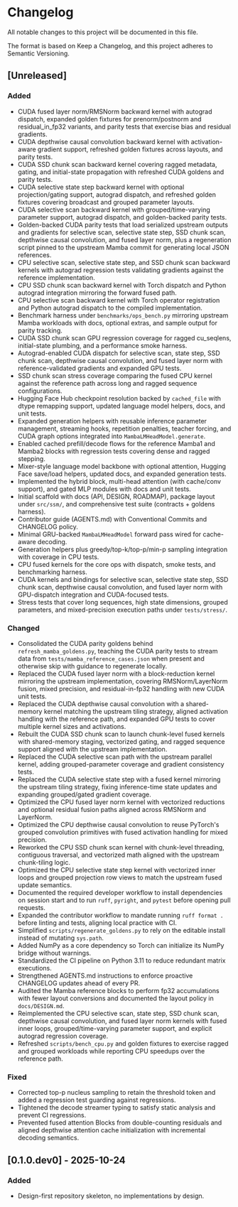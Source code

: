 # Changelog

All notable changes to this project will be documented in this file.

The format is based on Keep a Changelog, and this project adheres to Semantic Versioning.

## [Unreleased]
### Added
- CUDA fused layer norm/RMSNorm backward kernel with autograd dispatch,
  expanded golden fixtures for prenorm/postnorm and residual_in_fp32 variants,
  and parity tests that exercise bias and residual gradients.
- CUDA depthwise causal convolution backward kernel with activation-aware
  gradient support, refreshed golden fixtures across layouts, and parity tests.
- CUDA SSD chunk scan backward kernel covering ragged metadata, gating, and
  initial-state propagation with refreshed CUDA goldens and parity tests.
- CUDA selective state step backward kernel with optional projection/gating
  support, autograd dispatch, and refreshed golden fixtures covering broadcast
  and grouped parameter layouts.
- CUDA selective scan backward kernel with grouped/time-varying parameter
  support, autograd dispatch, and golden-backed parity tests.
- Golden-backed CUDA parity tests that load serialized upstream outputs and
  gradients for selective scan, selective state step, SSD chunk scan, depthwise
  causal convolution, and fused layer norm, plus a regeneration script pinned to
  the upstream Mamba commit for generating local JSON references.
- CPU selective scan, selective state step, and SSD chunk scan backward kernels
  with autograd regression tests validating gradients against the reference
  implementation.
- CPU SSD chunk scan backward kernel with Torch dispatch and Python autograd
  integration mirroring the forward fused path.
- CPU selective scan backward kernel with Torch operator registration and
  Python autograd dispatch to the compiled implementation.
- Benchmark harness under `benchmarks/ops_bench.py` mirroring upstream Mamba
  workloads with docs, optional extras, and sample output for parity tracking.
- CUDA SSD chunk scan GPU regression coverage for ragged cu_seqlens,
  initial-state plumbing, and a performance smoke harness.
- Autograd-enabled CUDA dispatch for selective scan, state step, SSD chunk scan,
  depthwise causal convolution, and fused layer norm with reference-validated
  gradients and expanded GPU tests.
- SSD chunk scan stress coverage comparing the fused CPU kernel against the
  reference path across long and ragged sequence configurations.
- Hugging Face Hub checkpoint resolution backed by ``cached_file`` with dtype
  remapping support, updated language model helpers, docs, and unit tests.
- Expanded generation helpers with reusable inference parameter management,
  streaming hooks, repetition penalties, teacher forcing, and CUDA graph options
  integrated into ``MambaLMHeadModel.generate``.
- Enabled cached prefill/decode flows for the reference Mamba1 and Mamba2 blocks with
  regression tests covering dense and ragged stepping.
- Mixer-style language model backbone with optional attention, Hugging Face
  save/load helpers, updated docs, and expanded generation tests.
- Implemented the hybrid block, multi-head attention (with cache/conv support), and gated MLP modules with docs and unit tests.
- Initial scaffold with docs (API, DESIGN, ROADMAP), package layout under `src/ssm/`, and comprehensive test suite (contracts + goldens harness).
- Contributor guide (AGENTS.md) with Conventional Commits and CHANGELOG policy.
- Minimal GRU-backed `MambaLMHeadModel` forward pass wired for cache-aware decoding.
- Generation helpers plus greedy/top-k/top-p/min-p sampling integration with coverage in CPU tests.
- CPU fused kernels for the core ops with dispatch, smoke tests, and benchmarking harness.
- CUDA kernels and bindings for selective scan, selective state step, SSD chunk scan, depthwise causal convolution, and fused layer norm with GPU-dispatch integration and CUDA-focused tests.
- Stress tests that cover long sequences, high state dimensions, grouped parameters, and mixed-precision execution paths under `tests/stress/`.
### Changed
- Consolidated the CUDA parity goldens behind `refresh_mamba_goldens.py`,
  teaching the CUDA parity tests to stream data from `tests/mamba_reference_cases.json`
  when present and otherwise skip with guidance to regenerate locally.
- Replaced the CUDA fused layer norm with a block-reduction kernel mirroring
  the upstream implementation, covering RMSNorm/LayerNorm fusion, mixed
  precision, and residual-in-fp32 handling with new CUDA unit tests.
- Replaced the CUDA depthwise causal convolution with a shared-memory kernel
  matching the upstream tiling strategy, aligned activation handling with the
  reference path, and expanded GPU tests to cover multiple kernel sizes and
  activations.
- Rebuilt the CUDA SSD chunk scan to launch chunk-level fused kernels with
  shared-memory staging, vectorized gating, and ragged sequence support aligned
  with the upstream implementation.
- Replaced the CUDA selective scan path with the upstream parallel kernel,
  adding grouped-parameter coverage and gradient consistency tests.
- Replaced the CUDA selective state step with a fused kernel mirroring the
  upstream tiling strategy, fixing inference-time state updates and expanding
  grouped/gated gradient coverage.
- Optimized the CPU fused layer norm kernel with vectorized reductions and
  optional residual fusion paths aligned across RMSNorm and LayerNorm.
- Optimized the CPU depthwise causal convolution to reuse PyTorch's grouped
  convolution primitives with fused activation handling for mixed precision.
- Reworked the CPU SSD chunk scan kernel with chunk-level threading, contiguous
  traversal, and vectorized math aligned with the upstream chunk-tiling logic.
- Optimized the CPU selective state step kernel with vectorized inner loops and grouped projection row views to match the upstream fused update semantics.
- Documented the required developer workflow to install dependencies on session start and to run `ruff`, `pyright`, and `pytest` before opening pull requests.
- Expanded the contributor workflow to mandate running `ruff format .` before linting and tests, aligning local practice with CI.
- Simplified `scripts/regenerate_goldens.py` to rely on the editable install instead of mutating `sys.path`.
- Added NumPy as a core dependency so Torch can initialize its NumPy bridge without warnings.
- Standardized the CI pipeline on Python 3.11 to reduce redundant matrix executions.
- Strengthened AGENTS.md instructions to enforce proactive CHANGELOG updates ahead of every PR.
- Audited the Mamba reference blocks to perform fp32 accumulations with fewer layout conversions and documented the layout policy in `docs/DESIGN.md`.
- Reimplemented the CPU selective scan, state step, SSD chunk scan, depthwise causal convolution, and fused layer norm kernels
  with fused inner loops, grouped/time-varying parameter support, and explicit autograd regression coverage.
- Refreshed `scripts/bench_cpu.py` and golden fixtures to exercise ragged and grouped workloads while reporting CPU speedups over the reference path.
### Fixed
- Corrected top-p nucleus sampling to retain the threshold token and added a regression test guarding against regressions.
- Tightened the decode streamer typing to satisfy static analysis and prevent CI regressions.
- Prevented fused attention Blocks from double-counting residuals and aligned depthwise attention cache initialization with
  incremental decoding semantics.

## [0.1.0.dev0] - 2025-10-24
### Added
- Design-first repository skeleton, no implementations by design.

